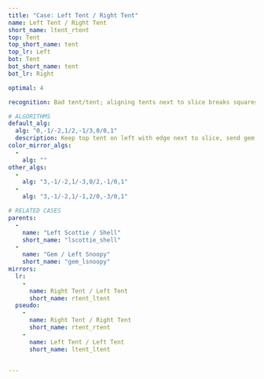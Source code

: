 ```yaml
---
title: "Case: Left Tent / Right Tent"
name: Left Tent / Right Tent
short_name: ltent_rtent
top: Tent
top_short_name: tent
top_lr: Left
bot: Tent
bot_short_name: tent
bot_lr: Right

optimal: 4

recognition: Bad tent/tent; aligning tents next to slice breaks squareshape.

# ALGORITHMS
default_alg:
  alg: "0,-1/-2,1/2,-1/3,0/0,1"
  description: Keep top tent on left with edge next to slice, send gem from bottom to form scottie/shell.
color_mirror_algs:
  -
    alg: ""
other_algs:
  -
    alg: "3,-1/-2,1/-3,0/2,-1/0,1"
  -
    alg: "3,-1/-2,1/-1,2/0,-3/0,1"

# RELATED CASES
parents:
  -
    name: "Left Scottie / Shell"
    short_name: "lscottie_shell"
  -
    name: "Gem / Left Snoopy"
    short_name: "gem_lsnoopy"
mirrors:
  lr:
    -
      name: Right Tent / Left Tent
      short_name: rtent_ltent
  pseudo:
    -
      name: Right Tent / Right Tent
      short_name: rtent_rtent
    -
      name: Left Tent / Left Tent
      short_name: ltent_ltent


---
```


